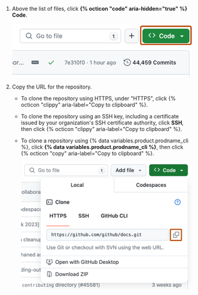 1. Above the list of files, click **{% octicon "code" aria-hidden="true" %} Code**.

   ![Screenshot of the list of files on the landing page of a repository. The "Code" button is highlighted with a dark orange outline.](/assets/images/help/repository/code-button.png)

1. Copy the URL for the repository.

   * To clone the repository using HTTPS, under "HTTPS", click {% octicon "clippy" aria-label="Copy to clipboard" %}.
   * To clone the repository using an SSH key, including a certificate issued by your organization's SSH certificate authority, click **SSH**, then click {% octicon "clippy" aria-label="Copy to clipboard" %}.
   * To clone a repository using {% data variables.product.prodname_cli %}, click **{% data variables.product.prodname_cli %}**, then click {% octicon "copy" aria-label="Copy to clipboard" %}.
  
     ![Screenshot of the "Code" dropdown menu. To the right of the HTTPS URL for the repository, a copy icon is outlined in dark orange.](/assets/images/help/repository/https-url-clone-cli.png)
